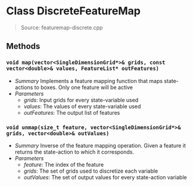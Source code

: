 # Class DiscreteFeatureMap
> Source: featuremap-discrete.cpp
## Methods
### `void map(vector<SingleDimensionGrid*>& grids, const vector<double>& values, FeatureList* outFeatures)`
* *Summary*
  Implements a feature mapping function that maps state-actions to boxes. Only one feature will be active
* *Parameters*
  * _grids_: Input grids for every state-variable used
  * _values_: The values of every state-variable used
  * _outFeatures_: The output list of features
### `void unmap(size_t feature, vector<SingleDimensionGrid*>& grids, vector<double>& outValues)`
* *Summary*
  Inverse of the feature mapping operation. Given a feature it returns the state-action to which it corresponds.
* *Parameters*
  * _feature_: The index of the feature
  * _grids_: The set of grids used to discretize each variable
  * _outValues_: The set of output values for every state-action variable
